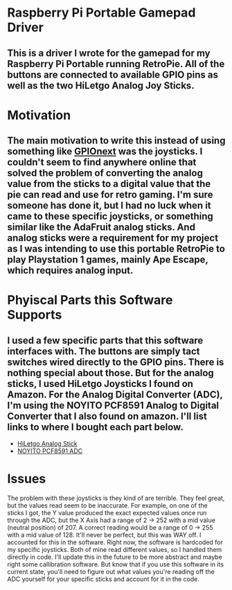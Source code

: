 # Raspberry Pi Portable Gamepad Driver
## This is a driver I wrote for the gamepad for my Raspberry Pi Portable running RetroPie. All of the buttons are connected to available GPIO pins as well as the two HiLetgo Analog Joy Sticks.

# Motivation
## The main motivation to write this instead of using something like [GPIOnext](https://github.com/mholgatem/GPIOnext) was the joysticks. I couldn't seem to find anywhere online that solved the problem of converting the analog value from the sticks to a digital value that the pie can read and use for retro gaming. I'm sure someone has done it, but I had no luck when it came to these specific joysticks, or something similar like the AdaFruit analog sticks. And analog sticks were a requirement for my project as I was intending to use this portable RetroPie to play Playstation 1 games, mainly Ape Escape, which requires analog input.

# Phyiscal Parts this Software Supports
## I used a few specific parts that this software interfaces with. The buttons are simply tact switches wired directly to the GPIO pins. There is nothing special about those. But for the analog sticks, I used HiLetgo Joysticks I found on Amazon. For the Analog Digital Converter (ADC), I'm using the NOYITO PCF8591 Analog to Digital Converter that I also found on amazon. I'll list links to where I bought each part below.

- [HiLetgo Analog Stick](https://www.amazon.com/HiLetgo-Controller-JoyStick-Breakout-Arduino/dp/B00P7QBGD2)
- [NOYITO PCF8591 ADC](https://www.amazon.com/dp/B07DQGQYJW?psc=1&ref=ppx_yo2ov_dt_b_product_details)

# Issues
The problem with these joysticks is they kind of are terrible. They feel great, but the values read seem to be inaccurate. For example, on one of the sticks I got, the Y value produced the exact expected values once run through the ADC, but the X Axis had a range of 2 -> 252 with a mid value (neutral position) of 207. A correct reading would be a range of 0 -> 255 with a mid value of 128. It'll never be perfect, but this was WAY off. I accounted for this in the software. Right now, the software is hardcoded for my specific joysticks. Both of mine read different values, so I handled them directly in code. I'll update this in the future to be more abstract and maybe right some callibration software. But know that if you use this software in its current state, you'll need to figure out what values you're reading off the ADC yourself for your specific sticks and account for it in the code.

